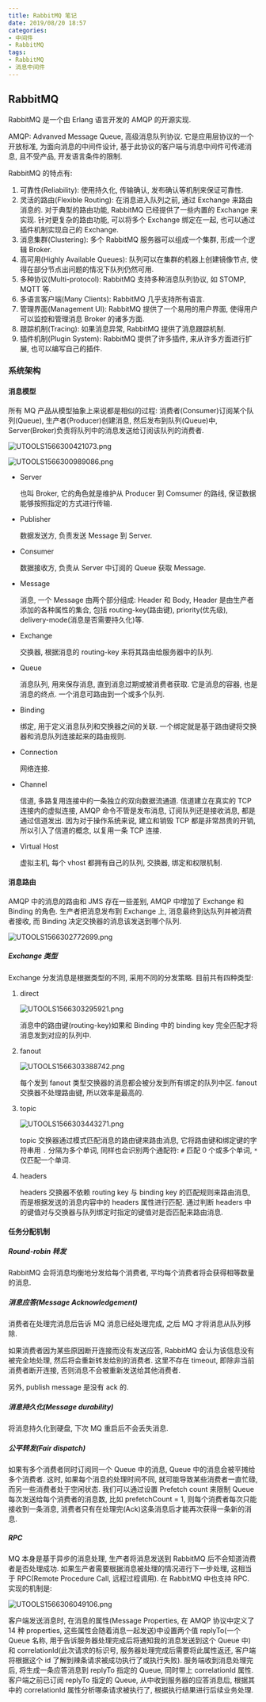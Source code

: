 ```yaml
---
title: RabbitMQ 笔记
date: 2019/08/20 18:57
categories:
- 中间件
- RabbitMQ
tags:
- RabbitMQ
- 消息中间件
---
```


## RabbitMQ

RabbitMQ 是一个由 Erlang 语言开发的 AMQP 的开源实现.

AMQP: Advanved Message Queue, 高级消息队列协议. 它是应用层协议的一个开放标准, 为面向消息的中间件设计, 基于此协议的客户端与消息中间件可传递消息, 且不受产品, 开发语言条件的限制.

RabbitMQ 的特点有: 

1. 可靠性(Reliability): 使用持久化, 传输确认, 发布确认等机制来保证可靠性.
2. 灵活的路由(Flexible Routing): 在消息进入队列之前, 通过 Exchange 来路由消息的. 对于典型的路由功能, RabbitMQ 已经提供了一些内置的 Exchange 来实现. 针对更复杂的路由功能, 可以将多个 Exchange 绑定在一起, 也可以通过插件机制实现自己的 Exchange.
3. 消息集群(Clustering): 多个 RabbitMQ 服务器可以组成一个集群, 形成一个逻辑 Broker.
4. 高可用(Highly Available Queues): 队列可以在集群的机器上创建镜像节点, 使得在部分节点出问题的情况下队列仍然可用.
5. 多种协议(Multi-protocol): RabbitMQ 支持多种消息队列协议, 如 STOMP, MQTT 等.
6. 多语言客户端(Many Clients): RabbitMQ 几乎支持所有语言.
7. 管理界面(Management UI): RabbitMQ 提供了一个易用的用户界面, 使得用户可以监控和管理消息 Broker 的诸多方面.
8. 跟踪机制(Tracing): 如果消息异常, RabbitMQ 提供了消息跟踪机制.
9. 插件机制(Plugin System): RabbitMQ 提供了许多插件, 来从许多方面进行扩展, 也可以编写自己的插件.

### 系统架构

#### 消息模型

所有 MQ 产品从模型抽象上来说都是相似的过程: 消费者(Consumer)订阅某个队列(Queue), 生产者(Producer)创建消息, 然后发布到队列(Queue)中, Server(Broker)负责将队列中的消息发送给订阅该队列的消费者.

![UTOOLS1566300421073.png](https://i.loli.net/2019/08/20/4Xjiz65mNDEV3Id.png)

![UTOOLS1566300989086.png](https://i.loli.net/2019/08/20/jYEGq6SNUk4TIJO.png)

- Server

  也叫 Broker, 它的角色就是维护从 Producer 到 Comsumer 的路线, 保证数据能够按照指定的方式进行传输. 

- Publisher

  数据发送方, 负责发送 Message 到 Server. 

- Consumer

  数据接收方, 负责从 Server 中订阅的 Queue 获取 Message.

- Message

  消息, 一个 Message 由两个部分组成: Header 和 Body, Header 是由生产者添加的各种属性的集合, 包括 routing-key(路由键), priority(优先级), delivery-mode(消息是否需要持久化)等.

- Exchange

  交换器, 根据消息的 routing-key 来将其路由给服务器中的队列.

- Queue

  消息队列, 用来保存消息, 直到消息过期或被消费者获取. 它是消息的容器, 也是消息的终点. 一个消息可路由到一个或多个队列.

- Binding

  绑定, 用于定义消息队列和交换器之间的关联. 一个绑定就是基于路由键将交换器和消息队列连接起来的路由规则.

- Connection

  网络连接.

- Channel

  信道, 多路复用连接中的一条独立的双向数据流通道. 信道建立在真实的 TCP 连接内的虚拟连接, AMQP 命令不管是发布消息, 订阅队列还是接收消息, 都是通过信道发出. 因为对于操作系统来说, 建立和销毁 TCP 都是非常昂贵的开销, 所以引入了信道的概念, 以复用一条 TCP 连接. 

- Virtual Host

  虚拟主机, 每个 vhost 都拥有自己的队列, 交换器, 绑定和权限机制.

#### 消息路由

AMQP 中的消息的路由和 JMS 存在一些差别, AMQP 中增加了 Exchange 和 Binding 的角色. 生产者把消息发布到 Exchange 上, 消息最终到达队列并被消费者接收, 而 Binding 决定交换器的消息该发送到哪个队列.

![UTOOLS1566302772699.png](https://i.loli.net/2019/08/20/pvGkXbzIquJaR1j.png)

##### Exchange 类型

Exchange 分发消息是根据类型的不同, 采用不同的分发策略. 目前共有四种类型: 

1. direct

   ![UTOOLS1566303295921.png](https://i.loli.net/2019/08/20/yaCMmbfz8cVuYK4.png)

   消息中的路由键(routing-key)如果和 Binding 中的 binding key 完全匹配才将消息发到对应的队列中. 

2. fanout

   ![UTOOLS1566303388742.png](https://i.loli.net/2019/08/20/ecZh3DyKAJaEoPR.png)

   每个发到 fanout 类型交换器的消息都会被分发到所有绑定的队列中区. fanout 交换器不处理路由键, 所以效率是最高的.

3. topic

   ![UTOOLS1566303443271.png](https://i.loli.net/2019/08/20/A4u3aox9vwEYWgz.png)

   topic 交换器通过模式匹配消息的路由键来路由消息, 它将路由键和绑定键的字符串用 `.` 分隔为多个单词, 同样也会识别两个通配符: `#` 匹配 0 个或多个单词, `*` 仅匹配一个单词.

4. headers

   headers 交换器不依赖 routing key 与 binding key 的匹配规则来路由消息, 而是根据发送的消息内容中的 headers 属性进行匹配. 通过判断 headers 中的键值对与交换器与队列绑定时指定的键值对是否匹配来路由消息.

#### 任务分配机制

##### Round-robin 转发

RabbitMQ 会将消息均衡地分发给每个消费者, 平均每个消费者将会获得相等数量的消息.

##### 消息应答(Message Acknowledgement)

消费者在处理完消息后告诉 MQ 消息已经处理完成, 之后 MQ 才将消息从队列移除.

如果消费者因为某些原因断开连接而没有发送应答, RabbitMQ 会认为该信息没有被完全地处理, 然后将会重新转发给别的消费者. 这里不存在 timeout, 即除非当前消费者断开连接, 否则消息不会被重新发送给其他消费者.

另外, publish message 是没有 ack 的.

##### 消息持久化(Message durability)

将消息持久化到硬盘, 下次 MQ 重启后不会丢失消息.

##### 公平转发(Fair dispatch)

如果有多个消费者同时订阅同一个 Queue 中的消息, Queue 中的消息会被平摊给多个消费者. 这时, 如果每个消息的处理时间不同, 就可能导致某些消费者一直忙碌, 而另一些消费者处于空闲状态. 我们可以通过设置 Prefetch count 来限制 Queue 每次发送给每个消费者的消息数, 比如 prefetchCount = 1, 则每个消费者每次只能接收到一条消息, 消费者只有在处理完(Ack)这条消息后才能再次获得一条新的消息.

##### RPC

MQ 本身是基于异步的消息处理, 生产者将消息发送到 RabbitMQ 后不会知道消费者是否处理成功. 如果生产者需要根据消息被处理的情况进行下一步处理, 这相当于 RPC(Remote Procedure Call, 远程过程调用). 在 RabbitMQ 中也支持 RPC. 实现的机制是: 

![UTOOLS1566306049106.png](https://i.loli.net/2019/08/20/v6MtaxlRskCychb.png)

客户端发送消息时, 在消息的属性(Message Properties, 在 AMQP 协议中定义了 14 种 properties, 这些属性会随着消息一起发送)中设置两个值 replyTo(一个 Queue 名称, 用于告诉服务器处理完成后将通知我的消息发送到这个 Queue 中)和 correlationId(此次请求的标识号, 服务器处理完成后需要将此属性返还, 客户端将根据这个 id 了解到辣条请求被成功执行了或执行失败). 服务端收到消息处理完后, 将生成一条应答消息到 replyTo 指定的 Queue, 同时带上 correlationId 属性. 客户端之前已订阅 replyTo 指定的 Queue, 从中收到服务器的应答消息后, 根据其中的 correlationId 属性分析哪条请求被执行了, 根据执行结果进行后续业务处理.

